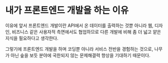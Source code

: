 # 내가 프론트엔드 개발을 하는 이유

이유에 앞서 프론트엔드 개발이란 API에서 온 데이터를 출력하는 것뿐 아니라 웹, 디자인, 비즈니스 같은 사용자적 측면에서도 협업하므로 다른 개발에 비해 좀 더 넓고 얕은 지식을 필요하다고 생각한다.

그렇기에 프론트엔드 개발을 하며 코딩뿐 아니라 서비스 전반을 경험하는 것으로, 나무가 아닌 숲을 보듯 분야에 국한되지 않는 문제해결력 향상을 기대하기 때문이다.

<Comment />